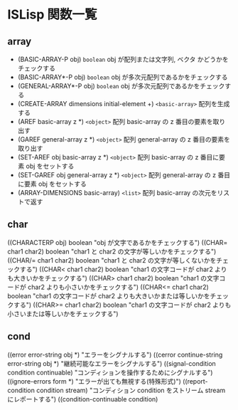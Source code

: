 # ISLisp 関数一覧

## array
- (BASIC-ARRAY-P obj) `boolean` obj が配列または文字列, ベクタ かどうかをチェックする
- (BASIC-ARRAY*-P obj) `boolean` obj が多次元配列であるかをチェックする
- (GENERAL-ARRAY*-P obj) `boolean` obj が多次元配列であるかをチェックする
- (CREATE-ARRAY dimensions initial-element +) `<basic-array>` 配列を生成する
- (AREF basic-array z *) `<object>` 配列 basic-array の z 番目の要素を取り出す
- (GAREF general-array z *) `<object>` 配列 general-array の z 番目の要素を取り出す
- (SET-AREF obj basic-array z *) `<object>` 配列 basic-array の z 番目に要素 obj をセットする
- (SET-GAREF obj general-array z *) `<object>` 配列 general-array の z 番目に要素 obj をセットする
- (ARRAY-DIMENSIONS basic-array) `<list>` 配列 basic-array の次元をリストで返す

## char
((CHARACTERP obj) boolean "obj が文字であるかをチェックする")
((CHAR= char1 char2) boolean "char1 と char2 の文字が等しいかをチェックする")
((CHAR/= char1 char2) boolean "char1 と char2 の文字が等しくないかをチェックする")
((CHAR< char1 char2) boolean "char1 の文字コードが char2 よりも大きいかをチェックする")
((CHAR> char1 char2) boolean "char1 の文字コードが char2 よりも小さいかをチェックする")
((CHAR<= char1 char2) boolean "char1 の文字コードが char2 よりも大きいかまたは等しいかをチェックする")
((CHAR>= char1 char2) boolean "char1 の文字コードが char2 よりも小さいまたは等しいかをチェックする")

## cond
((error error-string obj *) <object> "エラーをシグナルする")
((cerror continue-string error-string obj *) <object> "継続可能なエラーをシグナルする")
((signal-condition condition continuable) <object> "コンディションを操作するためにシグナルする")
((ignore-errors form *) <object> "エラーが出ても無視する(特殊形式)")
((report-condition condition stream) <condition> "コンディション condition をストリーム stream にレポートする") 
((condition-continuable condition) <object> "継続可能かをチェックする")
((continue-condition condition value +) <object> "コンディションから継続する")
((with-handler handler form *) <object> "ハンドラを評価してフォームを実行する(特殊形式)")
((arithmetic-error-operation arithmetic-error) <function> "算術演算エラーのオペレータを返す")
((arithmetic-error-operands arithmetic-error) <list> "算術演算エラーのオペランドを返す")
((domain-error-object domain-error) <object>  "ドメインエラー domain-error で生成されたオブジェクトを返す")
((domain-error-expected-class domain-error) <class> "ドメインエラー domain-error で生成された望ましかったドメインを返す")
((parse-error-string parse-error) <string> "解析エラー parse-error で生成された文字列を返す")
((parse-error-expected-class parse-error) <class>  "解析エラー parse-error で生成された望ましいクラスを返す")
((simple-error-format-string simple-error) <string> "simple-error で生成された文字列を返す")
((simple-error-format-arguments simple-error) <list> "simple-error で生成された引数リストを返す")
((stream-error-stream stream-error) <stream> "ストリームエラー stream-error で生成されたストリームを返す")
((undefined-entity-name undefined-entity) <symbol> "未定義エンティティ undefined-entity で生成されたシンボルを返す")
((undefined-entity-namespace undefined-entity) <symbol> "未定義エンティティ undefined-entity で生成された名前空間を返す")

## control
((quote obj) <object> "obj の参照を返す(特殊形式)")
((setq var form) <object> "変数 var にフォーム form の評価結果を代入する(特殊形式)")
((setf place form) <object> "場所 place にフォーム form の評価結果を代入する(特殊形式)")
((let ((var form) *) body-form *) <object> "局所変数を定義し、その環境で実行する(特殊形式)")
((let* ((var form) *) body-form *) <object>  "letと同様であるが局所変数を順次束縛するところが異なる(特殊形式)")
((dynamic var) <object> "動的変数を宣言する(特殊形式)")
((setf (dynamic var) form) <object> "動的変数に値を代入する(特殊形式)")
((dynamic-let ((var form) *) body-form *) <object> "動的変数の一時的束縛をする(特殊形式)")
((if test-form then-form else-form+) <object> "条件の結果で分岐する(特殊形式)")
((cond (test form *) *) <object> "条件の結果で分岐する(特殊形式)")
((case keyform ((key *) form *) * (t form *)+) <object> "keyform の値によって多岐に分岐する(特殊形式)")
((case-using predform keyform ((key *) form *) * (t form *) +) <object> "case 文とほぼ同様であるが,述語関数 predform を比較に使う(特殊形式)")
((progn form*) <object> "順次実行を行なう(特殊形式)")
((while test-form body-form *) <null> "test-form が nil でない間 body-form を実行する(特殊形式)")
((for (iteration-spec *) (end-test result *) form *) <object> "iteration-spec で示された初期値とステッパを用い end-test が nil でない間繰り返し実行する(特殊形式)")
((block name form *) <object> "ブロックタグを付けて順次実行する(特殊形式)")
((return-from name result-form) transfers-control-and-data "name ブロックを抜ける(特殊形式)")
((catch tag-form form *) <object> "tag-form をキャッチし、form を実行する(特殊形式)")
((throw tag-form result-form) transfers-control-and-data "tag-form をスローする(特殊形式)")
((tagbody tagbody-tag * form *) <object> "tagbody-tagを付けて順次実行する(特殊形式)")
((go tagbody-tag) transfers-control "tag-bodyブロックに制御を移す(特殊形式)")
((unwind-protect form cleanup-form *) <object>  "formの評価を終了するときは必ず cleanup-form を実行する(特殊形式)")

## declare
((THE class-name form) <object> "form の実行結果のクラスを class-name と宣言する(特殊形式)")
((ASSURE class-name form) <object> "form の実行結果のクラスを class-name と主張する、異なる場合はエラーとなる(特殊形式)")
((CONVERT obj class-name) <object> "obj をクラス class-name に変換する(特殊形式)")

## files
((probe-file filename) boolean "filename のファイルが存在するかをチェックする")
((file-position stream) <integer> "stream の現在のファイル位置を返す")
((set-file-position stream z) <integer> " stream のファイル位置を z に設定する")
((file-length filename element-class) <integer> "filename のファイルを element-class のファイルとしてのサイズを返す")

## formeval
((functionp obj) boolean "obj が関数であるかをチェックする")
((function function-name) <function> "function-name を名前とする関数を返す(特殊形式)")
((lambda lambda-list form *) <function> "ラムダ式を生成する(特殊形式)")
((labels ((function-name lambda-list form *) *) body-forms *) <object>  "局所関数の束縛をする、順次束縛（再帰的定義が可能）である点が flet と異なる(特殊形式)")
((flet ((function-name lambda-list form *) *) body-forms *) <object>  "局所関数の束縛をする(特殊形式)")
((apply function obj * list) <object> "関数を適用する")
((funcall function obj *) <object> "関数を呼び出す")
((defconstant name form) <symbol> "定数を宣言する(特殊形式)")
((defglobal name form) <symbol> "広域変数を宣言する(特殊形式)")
((defdynamic name form) <symbol> "動的変数を宣言する(特殊形式)")
((defun function-name lambda-list form *) <symbol> "関数を定義する(特殊形式)")

## io
((read input-stream + eos-error-p + eos-value +) <object> "input-stream からS式として読む")
((read-char input-stream + eos-error-p + eos-value +) <object> "input-stream から1文字読む")
((preview-char input-stream + eos-error-p + eos-value +) <object>  "次に読み込む文字を返す（1文字先読み。ファイルポジションは変化しない）")
((read-line input-stream + eos-error-p + eos-value +) <object> "1行を文字列として読む")
((stream-ready-p input-stream) boolean "ストリームが読み込み可能になっているか")
((format output-stream format-string obj *) <null> "format-string に従って obj を出力する")
((format-char output-stream char) <null> "1文字出力する")
((format-float output-stream float) <null> "浮動小数点数として出力する")
((format-fresh-line output-stream) <null> "改行する")
((format-integer output-stream integer radix) <null> "整数として出力する")
((format-object output-stream obj escape-p) <null> "オブジェクトとして出力する")
((format-tab output-stream column) <null> "タブを出力する")
((read-byte input-stream eos-error-p + eos-value +) <integer> "バイトとして読む")
((write-byte z output-stream) <integer> "バイトとして書く")

## list
((CONSP obj) boolean "コンスかをチェックする")
((CONS obj1 obj2) <cons> "コンスを生成する")
((CAR cons) <object> "コンスの Car 部を取り出す")
((CDR cons) <object> "コンスの Cdr 部を取り出す")
((SET-CAR obj cons) <object> "コンスの Car 部にセットする")
((SET-CDR obj cons) <object> "コンスの Cdr 部にセットする")
((NULL obj) boolean "NULL かチェックする")
((LISTP obj) boolean "リストかチェックする")
((CREATE-LIST i initial-element +) <list> "長さ i 初期値 initial-element のリストを生成する")
((LIST obj *) <list> "obj を要素とするリストを生成する")
((REVERSE list) <list> "リストを逆順にする（元のリストは破壊しない）")
((NREVERSE list) <list> "リストを逆順にする（元のリストは破壊される）")
((APPEND list *) <list> "リストを連結する")
((MEMBER obj list) <list>  "リスト list に obj が含まれていれば、obj を先頭とする部分リストを返す")
((MAPCAR function list +) <list> "リスト list の要素に関数 function を実行し結果のリストを返す")
((MAPC function list +) <list>  "リスト list の要素に関数 function を実行し引数のリスト list を返す")
((MAPCAN function list +) <list>  "MAPCAR の操作を list を破壊して行なう")
((MAPLIST function list +) <list>  "リスト list の部分リストに関数 function を実行し、結果のリストを返す")
((MAPL function list +) <list>  "リスト list の部分リストに関数 function を実行し、引数リスト list を返す")
((MAPCON function list +) <list> "MAPLIST の操作を list を破壊して行なう")
((ASSOC obj association-list) <cons>  "連想リスト association-list に対して obj をキーとする値を返す")

## macro
((defmacro macro-name lambda-list form *) <symbol> "マクロを定義する(特殊形式)")

;;; misc
((IDENTITY obj) <object> "obj をそのまま返す")
((GET-UNIVERSAL-TIME) <integer> "ユニバーサルタイム（秒）を返す")
((GET-INTERNAL-RUN-TIME) <integer> "実行時間を返す")
((GET-INTERNAL-REAL-TIME) <integer> "経過時間を返す")
((internal-time-units-per-second) <integer> "1秒当たりのインターナルタイム単位を返す")

## number
((NUMBERP obj) boolean "obj が数型であるかをチェックする")
((PARSE-NUMBER string) <number> "文字列 string を解析して数型に変換する")
((= x1 x2) boolean "数値が等しいかをチェックする")
((/= x1 x2) boolean "数値が等しくないかをチェックする")
((>= x1 x2) boolean "数値 x1 が x2 以上であるかをチェックする")
((<= x1 x2) boolean "数値 x1 が x2 以下であるかをチェックする")
((> x1 x2) boolean "数値 x1 が x2 より大きいかをチェックする")
((< x1 x2) boolean "数値 x1 が x2 より小さいかをチェックする")
((+ x *) <number> "数値を加算する")
((* x *) <number> "数値を乗算する")
((- x y *) <number> "数値を減算する")
((QUOTIENT dividend divisor +) <number> "数値を除算する")
((RECIPROCAL x) <number> "数値を逆数にする")
((MAX x y *) <number> "数値の最大値を返す")
((MIN x y *) <number> "数値の最小値を返す")
((ABS x) <number> "数値の絶対値を返す")
((EXP x) <number> "数値の指数関数の値を返す")
((LOG x) <number> "数値の自然対数の値を返す")
((EXPT x1 x2) <number> "数値をべき乗する")
((SQRT x) <number> "数値の平方根を返す")
((SIN x) <number> "数値の sin 関数の値を返す")
((COS x) <number> "数値の cos 関数の値を返す")
((TAN x) <number> "数値の tan 関数の値を返す")
((ATAN x) <number> "数値の atan 関数の値を返す")
((ATAN2 x1 x2) <number> "数値の atan2 関数の値を返す")
((SINH x) <number> "数値の sinh 関数の値を返す")
((COSH x) <number> "数値の cosh 関数の値を返す")
((TANH x) <number> "数値の tanh 関数の値を返す")
((ATANH x) <number> "数値の atanh 関数の値を返す")
((FLOATP obj) boolean "obj が浮動小数点数であるかをチェックする")
((FLOAT x) <float> "数型 x を浮動小数点数に変換する")
((FLOOR x) <integer> "切り下げを行なう")
((CEILING x) <integer> "切り上げを行なう")
((TRUNCATE x) <integer> "0方向に丸める")
((ROUND x) <integer> "四捨五入を行なう")
((INTEGERP obj) boolean "obj が整数であるかをチェックする")
((DIV z1 z2) <integer> "数値を整数除算する")
((MOD z1 z2) <integer> "数値を剰余計算する")
((GCD z1 z2) <integer> "最大公約数を返す")
((LCM z1 z2) <integer> "最小公倍数を返す")
((ISQRT z) <integer> "整数平方根を返す")

## object
((defclass class-name (sc-name *) (slot-spec *) class-opt *) <symbol>  "クラス定義を行なう(特殊形式)")
((generic-function-p obj) boolean "obj が包括関数であるかをチェックする")
((defgeneric func-spec lambda-list option * method-desc *) <symbol>  "包括関数を定義する(特殊形式)")
((defmethod func-spec method-qualifier * parameter-profile form *) <symbol> "メソッド関数を定義する(特殊形式)")
((call-next-method) <object> "クラス優先順位の次のクラスのメソッドを呼び出す(特殊形式)")
((next-method-p) boolean "次のメソッドが存在するかをチェックする(特殊形式)")
((create class initarg * initval *) <object> "インスタンスオブジェクトを生成する(包括関数)")
((initialize-object instance initialization-list) <object> "オブジェクトの初期化を行なう")
((class-of obj) <class> "クラスを返す")
((instancep obj class) boolean "インスタンスオブジェクトであるかをチェックする")
((subclassp class1 class2) boolean "サブクラスであるかをチェックする")
((class class-name) <class> "名前 class-name のクラスを返す(特殊形式)")

## pred
((EQ obj1 obj2) boolean "obj1 と obj2 が eq であるかをチェックする")
((EQL obj1 obj2) boolean "obj1 と obj2 が eql であるかをチェックする")
((EQUAL obj1 obj2) boolean "obj1 と obj2 が equal であるかをチェックする")
((NOT obj) boolean "obj の否定を返す")
((AND form *) <object> "form の AND をする(特殊形式)")
((OR form *) <object> "form の OR をする(特殊形式)")

## seq
((LENGTH sequence) <integer> "列 sequence の長さを返す")
((ELT sequence z) <object> "列 sequence の z 番目の要素を返す")
((SET-ELT obj sequence z) <object> "列 sequence の z 番目に obj をセットする")
((SUBSEQ sequence z1 z2) sequence "列 sequence の z1 番目から z2 番目の部分列を取り出す")
((MAP-INTO destination function seq *) sequence  "列 sequence の要素に関数 function を適用して、その結果を列 destination に格納する")

## stream
((streamp obj) boolean "obj がストリームであるかをチェックする")
((open-stream-p obj) boolean "obj がオープンされたストリームであるかをチェックする")
((input-stream-p obj) boolean "obj が入力ストリームであるかをチェックする")
((output-stream-p obj) boolean "obj が出力ストリームであるかをチェックする")
((standard-input) <stream> "標準入力を返す")
((standard-output) <stream> "標準出力を返す")
((error-output) <stream> "エラー出力を返す")
((with-standard-input stream-form form *) <object>  "標準入力を stream-form の実行結果にして form を実行する(特殊形式)")
((with-standard-output stream-form form *) <object> "標準出力を stream-form の実行結果にして form を実行する(特殊形式)")
((with-error-output stream-form form *) <object>  "エラー出力を stream-form の実行結果にして form を実行する(特殊形式)")
((open-input-file filename element-class +) <stream> "ファイル名 filename のファイルを入力ストリームとしてオープンする")
((open-output-file filename element-class +) <stream> "ファイル名 filename のファイルを出力ストリームとしてオープンする")
((open-io-file filename element-class +) <stream> "ファイル名 filename のファイルを入出力ストリームとしてオープンする")
((with-open-input-file (name file element-class +) form *) <object> "ファイル名 file のファイルを入力ストリームとしてオープンして form を実行し、実行後クローズする（特殊形式）")
((with-open-output-file (name file element-class +) form *) <object> "ファイル名 file のファイルを出力ストリームとしてオープンして form を実行し、実行後クローズする（特殊形式）")
((with-open-io-file (name file element-class +) form *) <object> "ファイル名 file のファイルを入出力ストリームとしてオープンして form を実行し、実行後クローズする（特殊形式）")
((close stream) implementation-defined "ストリームをクローズする")
((create-string-input-stream string) <stream> "入力の文字列ストリームを生成する")
((create-string-output-stream) <stream> "出力の文字列ストリームを生成する")
((get-output-stream-string stream) <string> "出力ストリームに出力された文字列を返す")

## string
((STRINGP obj) boolean "obj が文字列であるかをチェックする")
((CREATE-STRING i initial-element+) <string> "長さ i 初期値 initial-element の文字列を生成する")
((STRING= string1 string2) quasi-boolean "文字列が等しいかをチェックする")
((STRING/= string1 string2) quasi-boolean "文字列が等しくないかをチェックする")
((STRING< string1 string2) quasi-boolean "文字列 sting1 が string2 よりも小さいかをチェックする")
((STRING> string1 string2) quasi-boolean "文字列 sting1 が string2 よりも大きいかをチェックする")
((STRING>= string1 string2) quasi-boolean "文字列 sting1 が string2 以下かをチェックする")
((STRING<= string1 string2) quasi-boolean "文字列 sting1 が string2 以上かをチェックする")
((CHAR-INDEX character string start-position +) <object> "文字列 string 中に文字 character が現れる位置を返す")
((STRING-INDEX substring string start-position +) <object> "文字列 string に部分文字列 substring が現れる位置を返す")
((STRING-APPEND string *) <string> "文字列を連結する")

## symbol
((SYMBOLP obj) boolean "シンボルかチェックする")
((PROPERTY symbol property-name obj +) <object> "シンボルのプロパティを取り出す")
((SET-PROPERTY obj symbol property-name) <object> "シンボルにプロパティをセットする")
((REMOVE-PROPERTY symbol property-name) <object> "シンボルからプロパティを削除する")
((GENSYM) <symbol> "名前なしシンボルを生成する")

## vector
((BASIC-VECTOR-P obj) boolean "BASIC ベクタかチェックする")
((GENERAL-VECTOR-P obj) boolean "GENERIC VECTORかチェックする")
((CREATE-VECTOR i initial-element +) <general-vector>  "要素数 i 初期値 initial-element のベクタを生成する")
((VECTOR obj *) <general-vector> "obj ... を要素とするベクタを生成する")

## extension of Easy-ISLisp
((load file) T "ファイル file をロードする（拡張）" )
((time form) <object> "フォーム form を実行し経過時間を表示する（特殊形式）（拡張）")
;((room) <null> "現在のメモリ使用状況を表示する（拡張）")
((eval form) <object> "フォーム form を評価する（拡張）")
;((list* obj *) <list>  "関数 list とほぼ同じであるが最後の引数を最後のコンスの CDR 部に格納する（拡張）")
;((append* obj *) <list>  "関数 append とほぼ同じであるが最後の引数を最後のコンスの CDR 部に格納する（拡張）")
;((nth n list) <object> "list の n 番目の要素を返す（拡張）") 
;((compile fun) boolean "関数 fun をコンパイルする(拡張)")
((compile-file file) boolean "ファイル file をコンパイルする(拡張)")
;((compile-files dst-fname src-fname *) boolean  "src-fname の複数のファイルを dst-fname のファイルにコンパイルする(拡張)")
;((descibe obj) idef "obj の内容を表示する（拡張）")
((gbc) <null> "gc を強制的に実行する (拡張)")
;((write object stream +) <null> "object を stream に表示する(拡張)")
((quit) transfers-control "ISLisp処理系を終了する(拡張)")

